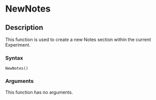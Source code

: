 # NewNotes

## Description

This function is used to create a new Notes section within the current Experiment.

### Syntax

```
NewNotes()
```

### Arguments

This function has no arguments.
